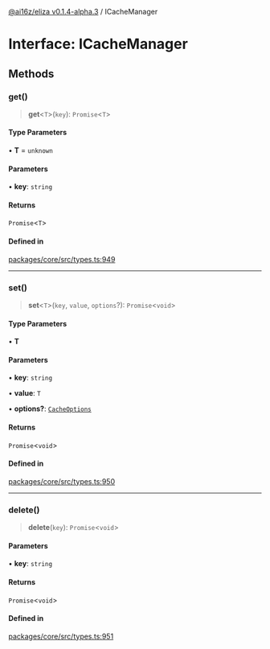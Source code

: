 [@ai16z/eliza v0.1.4-alpha.3](../index.md) / ICacheManager

# Interface: ICacheManager

## Methods

### get()

> **get**\<`T`\>(`key`): `Promise`\<`T`\>

#### Type Parameters

• **T** = `unknown`

#### Parameters

• **key**: `string`

#### Returns

`Promise`\<`T`\>

#### Defined in

[packages/core/src/types.ts:949](https://github.com/Jashiel-Star/ai-agent-elizafw/blob/main/packages/core/src/types.ts#L949)

***

### set()

> **set**\<`T`\>(`key`, `value`, `options`?): `Promise`\<`void`\>

#### Type Parameters

• **T**

#### Parameters

• **key**: `string`

• **value**: `T`

• **options?**: [`CacheOptions`](../type-aliases/CacheOptions.md)

#### Returns

`Promise`\<`void`\>

#### Defined in

[packages/core/src/types.ts:950](https://github.com/Jashiel-Star/ai-agent-elizafw/blob/main/packages/core/src/types.ts#L950)

***

### delete()

> **delete**(`key`): `Promise`\<`void`\>

#### Parameters

• **key**: `string`

#### Returns

`Promise`\<`void`\>

#### Defined in

[packages/core/src/types.ts:951](https://github.com/Jashiel-Star/ai-agent-elizafw/blob/main/packages/core/src/types.ts#L951)
